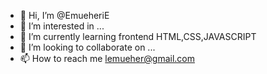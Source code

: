 - 👋 Hi, I’m @EmueheriE
- 👀 I’m interested in ...
- 🌱 I’m currently learning frontend HTML,CSS,JAVASCRIPT
- 💞️ I’m looking to collaborate on ...
- 📫 How to reach me lemueher@gmail.com

<!---
EmueheriE/EmueheriE is a ✨ special ✨ repository because its `README.md` (this file) appears on your GitHub profile.
You can click the Preview link to take a look at your changes.
--->
